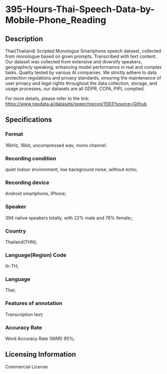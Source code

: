 # 395-Hours-Thai-Speech-Data-by-Mobile-Phone_Reading

## Description
Thai(Thailand) Scripted Monologue Smartphone speech dataset, collected from monologue based on given prompts. Transcribed with text content. Our dataset was collected from extensive and diversify speakers, geographicly speaking, enhancing model performance in real and complex tasks. Quality tested by various AI companies. We strictly adhere to data protection regulations and privacy standards, ensuring the maintenance of user privacy and legal rights throughout the data collection, storage, and usage processes, our datasets are all GDPR, CCPA, PIPL complied.

For more details, please refer to the link: https://www.nexdata.ai/datasets/speechrecog/1593?source=Github

## Specifications

### Format
16kHz, 16bit, uncompressed wav, mono channel.
### Recording condition
quiet indoor environment, low background noise, without echo;
### Recording device
Android smartphone, iPhone;
### Speaker
394 native speakers totally, with 22% male and 78% female;;
### Country
Thailand(THN);
### Language(Region) Code
th-TH;
### Language
Thai;
### Features of annotation
Transcription text;
### Accuracy Rate
Word Accuracy Rate (WAR) 95%;

## Licensing Information
Commercial License


